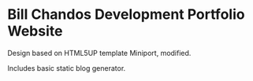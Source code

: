 # Bill Chandos Development Portfolio Website
Design based on HTML5UP template Miniport, modified.

Includes basic static blog generator.